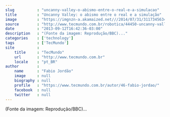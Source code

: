 ```yaml
---
slug          : "uncanny-valley-o-abismo-entre-o-real-e-a-simulacao"
title         : "Uncanny Valley: o abismo entre o real e a simulação"
image         : "https://imgnzn-a.akamaized.net///2014/07/31/31173456348810.JPG"
source        : "http://www.tecmundo.com.br/robotica/44450-uncanny-valley-o-abismo-entre-o-real-e-a-simulacao.htm"
date          : "2013-09-12T16:42:36-03:00"
description   : "(Fonte da imagem: Reprodução/BBC)..."
categories    : ['technology']
tags          : ['TecMundo']
site          :
    title     : "TecMundo"
    url       : "http://www.tecmundo.com.br"
    locale    : "pt_BR"
author        :
    name      : "Fabio Jordão"
    image     : null
    biography : null
    profile   : "https://www.tecmundo.com.br/autor/46-fabio-jordao/"
    facebook  : null
    twitter   : null
---
```


(Fonte da imagem: Reprodução/BBC)...
